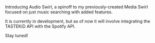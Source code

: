 Introducing Audio Swirl, a spinoff to my previously-created Media Swirl focused on just music searching with added features. 

It is currently in development, but as of now it will involve integrating the TASTEKiD API with the Spotify API.

Stay tuned!